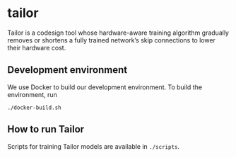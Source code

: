 # tailor
Tailor is a codesign tool whose hardware-aware training algorithm gradually removes or shortens a fully trained network’s skip connections to lower their hardware cost.

## Development environment
We use Docker to build our development environment. To build the environment, run
```
./docker-build.sh
```

## How to run Tailor
Scripts for training Tailor models are available in `./scripts`.
